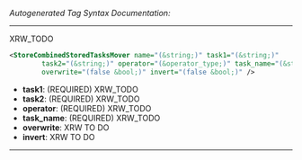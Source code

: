 _Autogenerated Tag Syntax Documentation:_

---
XRW_TODO

```xml
<StoreCombinedStoredTasksMover name="(&string;)" task1="(&string;)"
        task2="(&string;)" operator="(&operator_type;)" task_name="(&string;)"
        overwrite="(false &bool;)" invert="(false &bool;)" />
```

-   **task1**: (REQUIRED) XRW_TODO
-   **task2**: (REQUIRED) XRW_TODO
-   **operator**: (REQUIRED) XRW_TODO
-   **task_name**: (REQUIRED) XRW_TODO
-   **overwrite**: XRW TO DO
-   **invert**: XRW TO DO

---
